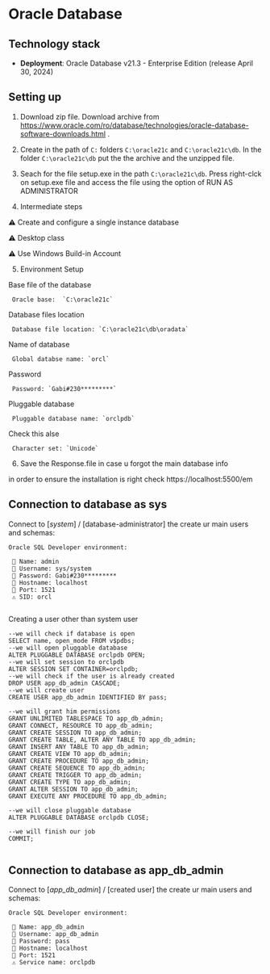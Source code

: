 # Oracle Database

## Technology stack  
- **Deployment**: Oracle Database v21.3 - Enterprise Edition (release April 30, 2024)

## Setting up 

1. Download zip file. 
   Download archive from https://www.oracle.com/ro/database/technologies/oracle-database-software-downloads.html .

2. Create in the path of `C:` folders `C:\oracle21c` and `C:\oracle21c\db`. 
   In the folder `C:\oracle21c\db` put the the archive and the unzipped file.

3. Seach for the file setup.exe in the path `C:\oracle21c\db`. Press right-clck on setup.exe file and access the file using the option of RUN AS ADMINISTRATOR

4. Intermediate steps

  ⚠️ Create and configure a single instance database 
  
  ⚠️ Desktop class
  
  ⚠️ Use Windows Build-in Account
  
5. Environment Setup

Base file of the database
```
 Oracle base:  `C:\oracle21c`
```

Database files location
```
 Database file location: `C:\oracle21c\db\oradata`
```
Name of database
```
 Global databse name: `orcl`
```
Password
```
 Password: `Gabi#230*********`
```

Pluggable database
```
 Pluggable database name: `orclpdb`
```

Check this alse
```
 Character set: `Unicode`
 ```
 
6. Save the Response.file in case u forgot the main database info

in order to ensure the installation is right check https://localhost:5500/em

## Connection to database as sys

Connect to [_system_] / [database-administrator] the create ur main users and schemas: 
```
Oracle SQL Developer environment:
  
 🔼 Name: admin 
 🔼 Username: sys/system
 🔼 Password: Gabi#230*********
 🔼 Hostname: localhost
 🔼 Port: 1521
 ⚠️ SID: orcl
   
```

Creating a user other than system user
```
--we will check if database is open
SELECT name, open_mode FROM v$pdbs;
--we will open pluggable database
ALTER PLUGGABLE DATABASE orclpdb OPEN;
--we will set session to orclpdb
ALTER SESSION SET CONTAINER=orclpdb;
--we will check if the user is already created
DROP USER app_db_admin CASCADE;
--we will create user
CREATE USER app_db_admin IDENTIFIED BY pass;

--we will grant him permissions
GRANT UNLIMITED TABLESPACE TO app_db_admin;
GRANT CONNECT, RESOURCE TO app_db_admin;
GRANT CREATE SESSION TO app_db_admin;
GRANT CREATE TABLE, ALTER ANY TABLE TO app_db_admin;
GRANT INSERT ANY TABLE TO app_db_admin;
GRANT CREATE VIEW TO app_db_admin;
GRANT CREATE PROCEDURE TO app_db_admin;
GRANT CREATE SEQUENCE TO app_db_admin;
GRANT CREATE TRIGGER TO app_db_admin;
GRANT CREATE TYPE TO app_db_admin; 
GRANT ALTER SESSION TO app_db_admin;
GRANT EXECUTE ANY PROCEDURE TO app_db_admin;

--we will close pluggable database
ALTER PLUGGABLE DATABASE orclpdb CLOSE;

--we will finish our job
COMMIT;


```

## Connection to database as app_db_admin

Connect to [_app_db_admin_] / [created user] the create ur main users and schemas: 
```
Oracle SQL Developer environment:
  
 🔼 Name: app_db_admin
 🔼 Username: app_db_admin
 🔼 Password: pass
 🔼 Hostname: localhost
 🔼 Port: 1521
 ⚠️ Service name: orclpdb
   
```
